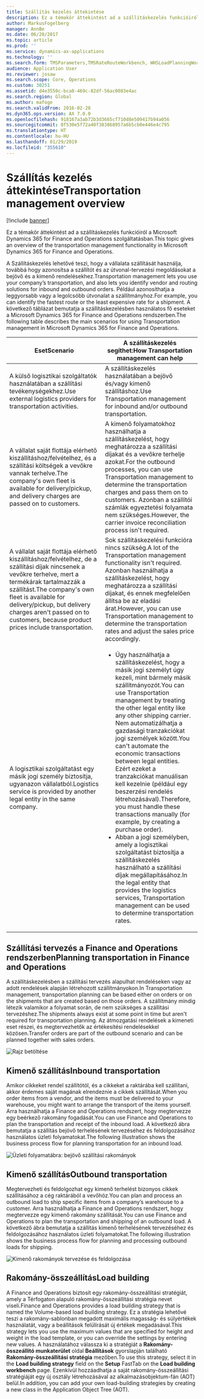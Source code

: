 ```yaml
---
title: Szállítás kezelés áttekintése
description: Ez a témakör áttekintést ad a szállításkezelés funkcióiról a Microsoft Dynamics 365 for Finance and Operations szolgáltatásban.
author: MarkusFogelberg
manager: AnnBe
ms.date: 06/20/2017
ms.topic: article
ms.prod: ''
ms.service: dynamics-ax-applications
ms.technology: ''
ms.search.form: TMSParameters,TMSRateRouteWorkbench, WHSLoadPlanningWorkbench
audience: Application User
ms.reviewer: josaw
ms.search.scope: Core, Operations
ms.custom: 30251
ms.assetid: d4e3550c-bca8-469c-82df-56ac0083e4ac
ms.search.region: Global
ms.author: mafoge
ms.search.validFrom: 2016-02-28
ms.dyn365.ops.version: AX 7.0.0
ms.openlocfilehash: 918167a3ab72b3d3665cf710d8e509417b94a056
ms.sourcegitcommit: 0f530e5f72a40f383868957a6b5cb0e446e4c795
ms.translationtype: HT
ms.contentlocale: hu-HU
ms.lasthandoff: 01/29/2019
ms.locfileid: "355610"
---
```

# <a name="transportation-management-overview"></a><span data-ttu-id="ea0c8-103">Szállítás kezelés áttekintése</span><span class="sxs-lookup"><span data-stu-id="ea0c8-103">Transportation management overview</span></span>

[!include [banner](../includes/banner.md)]

<span data-ttu-id="ea0c8-104">Ez a témakör áttekintést ad a szállításkezelés funkcióiról a Microsoft Dynamics 365 for Finance and Operations szolgáltatásban.</span><span class="sxs-lookup"><span data-stu-id="ea0c8-104">This topic gives an overview of the transportation management functionality in Microsoft Dynamics 365 for Finance and Operations.</span></span>

<span data-ttu-id="ea0c8-105">A Szállításkezelés lehetővé teszi, hogy a vállalata szállítását használja, továbbá hogy azonosítsa a szállítót és az útvonal-tervezési megoldásokat a bejövő és a kimenő rendelésekhez.</span><span class="sxs-lookup"><span data-stu-id="ea0c8-105">Transportation management lets you use your company’s transportation, and also lets you identify vendor and routing solutions for inbound and outbound orders.</span></span> <span data-ttu-id="ea0c8-106">Például azonosíthatja a leggyorsabb vagy a legolcsóbb útvonalat a szállítmányhoz.</span><span class="sxs-lookup"><span data-stu-id="ea0c8-106">For example, you can identify the fastest route or the least expensive rate for a shipment.</span></span> <span data-ttu-id="ea0c8-107">A következő táblázat bemutatja a szállításkezelésben használatos fő eseteket a Microsoft Dynamics 365 for Finance and Operations rendszerben.</span><span class="sxs-lookup"><span data-stu-id="ea0c8-107">The following table describes the main scenarios for using Transportation management in Microsoft Dynamics 365 for Finance and Operations.</span></span>

<table>
<colgroup>
<col width="50%" />
<col width="50%" />
</colgroup>
<thead>
<tr class="header">
<th><span data-ttu-id="ea0c8-108">Eset</span><span class="sxs-lookup"><span data-stu-id="ea0c8-108">Scenario</span></span></th>
<th><span data-ttu-id="ea0c8-109">A szállításkezelés segíthet:</span><span class="sxs-lookup"><span data-stu-id="ea0c8-109">How Transportation management can help</span></span></th>
</tr>
</thead>
<tbody>
<tr class="odd">
<td><span data-ttu-id="ea0c8-110">A külső logisztikai szolgáltatók használatában a szállítási tevékenységekhez.</span><span class="sxs-lookup"><span data-stu-id="ea0c8-110">Use external logistics providers for transportation activities.</span></span></td>
<td><span data-ttu-id="ea0c8-111">A szállításkezelés használatában a bejövő és/vagy kimenő szállításhoz.</span><span class="sxs-lookup"><span data-stu-id="ea0c8-111">Use Transportation management for inbound and/or outbound transportation.</span></span></td>
</tr>
<tr class="even">
<td><span data-ttu-id="ea0c8-112">A vállalat saját flottája elérhető kiszállításhoz/felvételhez, és a szállítási költségek a vevőkre vannak terhelve.</span><span class="sxs-lookup"><span data-stu-id="ea0c8-112">The company&#39;s own fleet is available for delivery/pickup, and delivery charges are passed on to customers.</span></span></td>
<td><span data-ttu-id="ea0c8-113">A kimenő folyamatokhoz használhatja a szállításkezelést, hogy meghatározza a szállítási díjakat és a vevőkre terhelje azokat.</span><span class="sxs-lookup"><span data-stu-id="ea0c8-113">For the outbound processes, you can use Transportation management to determine the transportation charges and pass them on to customers.</span></span> <span data-ttu-id="ea0c8-114">Azonban a szállítói számlák egyeztetési folyamata nem szükséges.</span><span class="sxs-lookup"><span data-stu-id="ea0c8-114">However, the carrier invoice reconciliation process isn&#39;t required.</span></span></td>
</tr>
<tr class="odd">
<td><span data-ttu-id="ea0c8-115">A vállalat saját flottája elérhető kiszállításhoz/felvételhez, de a szállítási díjak nincsenek a vevőkre terhelve, mert a termékárak tartalmazzák a szállítást.</span><span class="sxs-lookup"><span data-stu-id="ea0c8-115">The company&#39;s own fleet is available for delivery/pickup, but delivery charges aren&#39;t passed on to customers, because product prices include transportation.</span></span></td>
<td><span data-ttu-id="ea0c8-116">Sok szállításkezelési funkcióra nincs szükség.</span><span class="sxs-lookup"><span data-stu-id="ea0c8-116">A lot of the Transportation management functionality isn&#39;t required.</span></span> <span data-ttu-id="ea0c8-117">Azonban használhatja a szállításkezelést, hogy meghatározza a szállítási díjakat, és ennek megfelelően állítsa be az eladási árat.</span><span class="sxs-lookup"><span data-stu-id="ea0c8-117">However, you can use Transportation management to determine the transportation rates and adjust the sales price accordingly.</span></span></td>
</tr>
<tr class="even">
<td><span data-ttu-id="ea0c8-118">A logisztikai szolgáltatást egy másik jogi személy biztosítja, ugyanazon vállalatból.</span><span class="sxs-lookup"><span data-stu-id="ea0c8-118">Logistics service is provided by another legal entity in the same company.</span></span></td>
<td><ul>
<li><span data-ttu-id="ea0c8-119">Úgy használhatja a szállításkezelést, hogy a másik jogi személyt úgy kezeli, mint bármely másik szállítmányozót.</span><span class="sxs-lookup"><span data-stu-id="ea0c8-119">You can use Transportation management by treating the other legal entity like any other shipping carrier.</span></span> <span data-ttu-id="ea0c8-120">Nem automatizálhatja a gazdasági tranzakciókat jogi személyek között.</span><span class="sxs-lookup"><span data-stu-id="ea0c8-120">You can&#39;t automate the economic transactions between legal entities.</span></span> <span data-ttu-id="ea0c8-121">Ezért ezeket a tranzakciókat manuálisan kell kezelnie (például egy beszerzési rendelés létrehozásával).</span><span class="sxs-lookup"><span data-stu-id="ea0c8-121">Therefore, you must handle these transactions manually (for example, by creating a purchase order).</span></span></li>
<li><span data-ttu-id="ea0c8-122">Abban a jogi személyben, amely a logisztikai szolgáltatást biztosítja a szállításkezelés használható a szállítási díjak megállapításához.</span><span class="sxs-lookup"><span data-stu-id="ea0c8-122">In the legal entity that provides the logistics services, Transportation management can be used to determine transportation rates.</span></span></li>
</ul></td>
</tr>
</tbody>
</table>

## <a name="planning-transportation-in-finance-and-operations"></a><span data-ttu-id="ea0c8-123">Szállítási tervezés a Finance and Operations rendszerben</span><span class="sxs-lookup"><span data-stu-id="ea0c8-123">Planning transportation in Finance and Operations</span></span>
<span data-ttu-id="ea0c8-124">A szállításkezelésben a szállítási tervezés alapulhat rendeléseken vagy az adott rendelések alapján létrehozott szállítmányokon.</span><span class="sxs-lookup"><span data-stu-id="ea0c8-124">In Transportation management, transportation planning can be based either on orders or on the shipments that are created based on those orders.</span></span> <span data-ttu-id="ea0c8-125">A szállítmány mindig létezik valamikor a folyamat során, de nem szükséges a szállítási tervezéshez.</span><span class="sxs-lookup"><span data-stu-id="ea0c8-125">The shipments always exist at some point in time but aren't required for transportation planning.</span></span> <span data-ttu-id="ea0c8-126">Az átmozgatási rendelések a kimeneti eset részei, és megtervezhetők az értékesítési rendelésekkel közösen.</span><span class="sxs-lookup"><span data-stu-id="ea0c8-126">Transfer orders are part of the outbound scenario and can be planned together with sales orders.</span></span> 

![Rajz betöltése](./media/Load-drawing1-1024x477.jpg)

## <a name="inbound-transportation"></a><span data-ttu-id="ea0c8-128">Kimenő szállítás</span><span class="sxs-lookup"><span data-stu-id="ea0c8-128">Inbound transportation</span></span>
<span data-ttu-id="ea0c8-129">Amikor cikkeket rendel szállítótól, és a cikkeket a raktárába kell szállítani, akkor érdemes saját magának elrendeznie a cikkek szállítását.</span><span class="sxs-lookup"><span data-stu-id="ea0c8-129">When you order items from a vendor, and the items must be delivered to your warehouse, you might want to arrange the transport of the items yourself.</span></span> <span data-ttu-id="ea0c8-130">Arra használhatja a Finance and Operations rendszert, hogy megtervezze egy beérkező rakomány fogadását.</span><span class="sxs-lookup"><span data-stu-id="ea0c8-130">You can use Finance and Operations to plan the transportation and receipt of the inbound load.</span></span> <span data-ttu-id="ea0c8-131">A következő ábra bemutatja a szállítás bejövő terhelésének tervezéséhez és feldolgozásához használatos üzleti folyamatokat.</span><span class="sxs-lookup"><span data-stu-id="ea0c8-131">The following illustration shows the business process flow for planning transportation for an inbound load.</span></span> 

![Üzleti folyamatábra: bejövő szállítási rakományok](./media/Businessprocessflowforinboundloadtransportation.jpg)

## <a name="outbound-transportation"></a><span data-ttu-id="ea0c8-133">Kimenő szállítás</span><span class="sxs-lookup"><span data-stu-id="ea0c8-133">Outbound transportation</span></span>
<span data-ttu-id="ea0c8-134">Megtervezheti és feldolgozhat egy kimenő terhelést bizonyos cikkek szállításához a cég raktárából a vevőhöz.</span><span class="sxs-lookup"><span data-stu-id="ea0c8-134">You can plan and process an outbound load to ship specific items from a company’s warehouse to a customer.</span></span> <span data-ttu-id="ea0c8-135">Arra használhatja a Finance and Operations rendszert, hogy megtervezze egy kimenő rakomány szállítását.</span><span class="sxs-lookup"><span data-stu-id="ea0c8-135">You can use Finance and Operations to plan the transportation and shipping of an outbound load.</span></span> <span data-ttu-id="ea0c8-136">A következő ábra bemutatja a szállítás kimenő terhelésének tervezéséhez és feldolgozásához használatos üzleti folyamatokat.</span><span class="sxs-lookup"><span data-stu-id="ea0c8-136">The following illustration shows the business process flow for planning and processing outbound loads for shipping.</span></span> 

![Kimenő rakományok tervezése és feldolgozása](./media/Planningandprocessingoutboundloads.jpg)

## <a name="load-building"></a><span data-ttu-id="ea0c8-138">Rakomány-összeállítás</span><span class="sxs-lookup"><span data-stu-id="ea0c8-138">Load building</span></span>
<span data-ttu-id="ea0c8-139">A Finance and Operations biztosít egy rakomány-összeállítási stratégiát, amely a Térfogaton alapuló rakomány-összeállítási stratégia nevet viseli.</span><span class="sxs-lookup"><span data-stu-id="ea0c8-139">Finance and Operations provides a load building strategy that is named the Volume-based load building strategy.</span></span> <span data-ttu-id="ea0c8-140">Ez a stratégia lehetővé teszi a rakomány-sablonban megadott maximális magasság- és súlyértékek használatát, vagy a beállítások felülírását új értékek megadásával.</span><span class="sxs-lookup"><span data-stu-id="ea0c8-140">This strategy lets you use the maximum values that are specified for height and weight in the load template, or you can override the settings by entering new values.</span></span> <span data-ttu-id="ea0c8-141">A használatához válassza ki a stratégiát a **Rakomány-összeállító munkaterület** oldal **Beállítások** gyorslapján található **Rakomány-összeállítási stratégia** mezőben.</span><span class="sxs-lookup"><span data-stu-id="ea0c8-141">To use this strategy, select it in the **Load building strategy** field on the **Setup** FastTab on the **Load building workbench** page.</span></span> <span data-ttu-id="ea0c8-142">Ezenkívül hozzáadhatja a saját rakomány-összeállítási stratégiáját egy új osztály létrehozásával az alkalmazásobjektum-fán (AOT) belül.</span><span class="sxs-lookup"><span data-stu-id="ea0c8-142">In addition, you can add your own load-building strategies by creating a new class in the Application Object Tree (AOT).</span></span>




